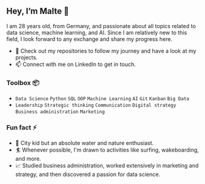 ## Hey, I’m Malte 👋
I am 28 years old, from Germany, and passionate about all topics related to data science, machine learning, and AI. Since I am relatively new to this field, I look forward to any exchange and share my progress here.
- 📝 Check out my repositories to follow my journey and have a look at my projects.
- 📫 Connect with me on LinkedIn to get in touch.
### Toolbox 📦
- `Data Science` `Python` `SQL` `OOP` `Machine Learning` `AI` `Git` `Kanban` `Big Data`
- `Leadership` `Strategic thinking` `Communication` `Digital strategy` `Business administration` `Marketing`
### Fun fact ⚡ 
- 🌊 City kid but an absolute water and nature enthusiast.
- 🏄 Whenever possible, I'm drawn to activities like surfing, wakeboarding, and more.
- 📈 Studied business administration, worked extensively in marketing and strategy, and then discovered a passion for data science.
